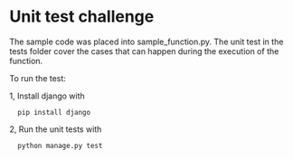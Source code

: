 # Unit test challenge

The sample code was placed into sample_function.py. The unit test in the tests folder cover the cases that can happen during the execution of the function.

To run the test:

1, Install django with

```
  pip install django
```
2, Run the unit tests with

```
  python manage.py test
```
